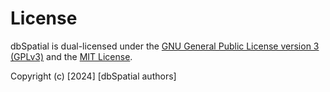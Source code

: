 # License

dbSpatial is dual-licensed under the [GNU General Public License version 3 (GPLv3)](https://www.r-project.org/Licenses/GPL-3) and the [MIT License](https://opensource.org/licenses/mit-license.php).

Copyright (c) [2024] [dbSpatial authors]
